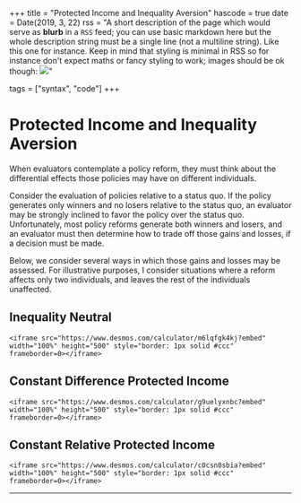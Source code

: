 +++
title = "Protected Income and Inequality Aversion"
hascode = true
date = Date(2019, 3, 22)
rss = "A short description of the page which would serve as **blurb** in a `RSS` feed; you can use basic markdown here but the whole description string must be a single line (not a multiline string). Like this one for instance. Keep in mind that styling is minimal in RSS so for instance don't expect maths or fancy styling to work; images should be ok though: ![](https://upload.wikimedia.org/wikipedia/en/3/32/Rick_and_Morty_opening_credits.jpeg)"

tags = ["syntax", "code"]
+++


# Protected Income and Inequality Aversion

When evaluators contemplate a policy reform, they must think about the differential effects those policies may have on different individuals. 

Consider the evaluation of policies relative to a status quo. If the policy generates only winners and no losers relative to the status quo, an evaluator may be strongly inclined to favor the policy over the status quo. Unfortunately, most policy reforms generate both winners and losers, and an evaluator must then determine how to trade off those gains and losses, if a decision must be made.

Below, we consider several ways in which those gains and losses may be assessed. For illustrative purposes, I consider situations where a reform affects only two individuals, and leaves the rest of the individuals unaffected.

## Inequality Neutral

~~~
<iframe src="https://www.desmos.com/calculator/m6lqfgk4kj?embed" width="100%" height="500" style="border: 1px solid #ccc" frameborder=0></iframe>
~~~

## Constant Difference Protected Income
~~~
<iframe src="https://www.desmos.com/calculator/g9uelyxnbc?embed" width="100%" height="500" style="border: 1px solid #ccc" frameborder=0></iframe>
~~~

## Constant Relative Protected Income
~~~
<iframe src="https://www.desmos.com/calculator/c0csn0sbia?embed" width="100%" height="500" style="border: 1px solid #ccc" frameborder=0></iframe>
~~~



---